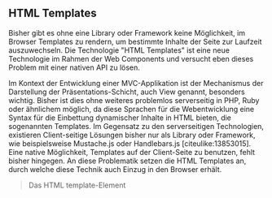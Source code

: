 ## HTML Templates

Bisher gibt es ohne eine Library oder Framework keine Möglichkeit, im Browser Templates zu rendern, um bestimmte Inhalte der Seite zur Laufzeit auszuwechseln. Die Technologie "HTML Templates" ist eine neue Technologie im Rahmen der Web Components und versucht eben dieses Problem mit einer nativen API zu lösen. 

Im Kontext der Entwicklung einer MVC-Applikation ist der Mechanismus der Darstellung der Präsentations-Schicht, auch View genannt, besonders wichtig. Bisher ist dies ohne weiteres problemlos serverseitig in PHP, Ruby oder ähnlichem möglich, da diese Sprachen für die Webentwicklung eine Syntax für die Einbettung dynamischer Inhalte in HTML bieten, die sogenannten Templates. Im Gegensatz zu den serverseitigen Technologien, existieren Client-seitige Lösungen bisher nur als Library oder Framework, wie beispielsweise Mustache.js oder Handlebars.js [citeulike:13853015]. Eine native Möglichkeit, Templates auf der Client-Seite zu benutzen, fehlt bisher hingegen. An diese Problematik setzen die HTML Templates an, durch welche diese Technik auch Einzug in den Browser erhält.

> Das HTML template-Element <template> dient dazu, Client-seitige Inhalte zu gruppieren, die nicht gerendert werden, wenn die Seite geladen wird, sondern anschließend zur Laufzeit mittels JavaScript gerendert werden können. Template kann als Inhaltsfragment aufgefasst werden, das für eine spätere Verwendung im Dokument gespeichert wird. [citeulike:13852997]


### Bisherige Umsetzung von Templates im Browser

Dennoch gibt es diverse Methoden, diese Technologie im Browser zu simulieren. Diese sind jedoch eher als Hacks zu betrachten, da ihre eingesetzten Mittel nicht für dieses Problem gedacht sind. Sie bringen also einige Nachteile mit sich. Einige dieser Methoden werden nachfolgend aufgezeigt [citeulike:13853018].


**Via verstecktem `<div>`-Element**

Das folgende Beispiel zeigt die Umsetzung eines Templates mit Hilfe eines `<div>`-Blocks, der via CSS versteckt wird.

```html
<div id="mydivtemplate" style="display: none;">
  <div>
    <img src="myimage.jpg">
  </div>
</div>
```

Der entscheidende Nachteil dieser Methode ist, dass alle Ressourcen, also alle verlinkten Dateien, beim Laden der Webseite auch heruntergeladen werden. Zwar werden sie nicht angezeigt, dennoch verursachen sie eine große Datenmenge, welche initial übertragen werden muss. Dies geschieht in diesem Fall selbst wenn die Ressourcen eventuell erst später oder gar nicht benötigt werden, was eine massive Einschränkung der verfügbaren Bandbreite und Browser-Performance mit sich bringen kann. Des Weiteren kann es sich als schwierig erweisen, ein solches Code-Fragment zu stylen oder gar Themes auf mehrere solcher Fragmente anzuwenden. Eine Webseite, die das Template verwendet, muss alle CSS-Regeln für das Template mit `#mydivtemplate` erstellen, welche sich unter Umständen auf andere Teile der Webseite auswirken können. Eine Kapselung wird hier somit nicht vorgesehen.


**Via `<script>`-Element:**

Eine weitere Möglichkeit ein Template umzusetzen besteht darin, den Inhalt eines Templates in ein `<script>`-Tag zu schreiben.

```html
<script type="text/template">
  <div>
    <img src="myimage.jpg">
  </div>
</script>
```

Wie bei dem Beispiel mit einem `<div>`-Element wird auch bei dieser Methode der Inhalt nicht gerendert, da ein `<script>`-Tag standardmäßig die CSS Eigenschaft `display: none` hat. In diesem Fall werden jedoch die benötigten Ressourcen nicht geladen, somit gibt es keine zusätzlichen Performance-Einbrüche. Es besteht dennoch ein Nachteil, auf den besonders geachtet werden muss: Der Inhalt des `<script>`-Tags muss via `innerHTML` in den DOM geklont werden, was eine mögliche XSS Sicherheitslücke darstellen kann. Es muss also abgewägt werden, welche der Nachteile für den Entwickler am ehesten hinnehmbar sind und welche Methode verwendet werden soll.


### `<template>`-Tag

Den Problemen der oben genannten Methoden widmet sich der `<template>`-Tag, welcher eine native und sichere Methode für das Einbinden von dynamischen Inhalten etabliert. Das Template und die darin enthaltenen Inhalte werden beim Rendern des Webseite vollständig ignoriert, sie werden weder angezeigt, noch werden ihre benötigten Inhalte beim Laden der Webseite mitgeladen. Ebenso werden enthaltene JavaScripts nicht ausgeführt, auch kann JavaScript von außen nicht in das Template hinein traversieren. Im folgenden wird die grobe Struktur eines einfachen Templates, das mit Hilfe des `<template>`-Tags umgesetzt wird, dargestellt.

```html
<template id="mytemplate">
  <style>/* Styles */</style>
  <script>// JavaScript</script>
  <img src="bild.jpg"> <!-- Kann zur Laufzeit dynamisch gesetzt werden -->
  <p class="text">Hier steht ein Text.</p>
</template>
```


### Benutzung

Natürlich soll ein Template nicht nur im Quelltext stehen, damit es existiert, sondern es soll dynamisch zur Laufzeit geladen und gerendert werden. Dabei kann es an einer beliebigen Stelle im Quelltext stehen. Um es aus dem Quelltext in den DOM zu importieren und zu rendern, muss es zunächst via JavaScript selektiert werden, was mit der Funktion `var template = document.querySelector('#mytemplate');` möglich ist. Mit der Funktion `var templateClone = document.importNode(template.content, true);` wird eine Kopie als DOM-Knoten des Templates erstellt. Als erster Parameter wird dabei der Inhalt des Templates (`template.content`) und als zweiter Parameter ein Boolean für `deep`, welcher angibt ob auch Kinderknoten geklont werden sollen. Nun kann der Inhalt des Templates mittels `document.body.appendChild(templateClone);` an einer beliebigen Stelle des DOM eingefügt werden.


### Vorteile

Die Vorteile dieser nativen Implementierung für Templates sind vielfältig. So sind HTML Templates ein fertiges Gerüst an HTML, das nicht nachträglich mit JavaScript modifiziert werden muss, es kann aus dem Quelltext kopiert und beliebig oft und an beliebiger Stelle in den DOM der Webseite eingefügt werden. Erst beim einfügen in den DOM werden die Inhalte tatsächlich gerendert und Abhängigkeiten nachgeladen. Darunter fallen auch enthaltene Styles oder JavaScript-Codes, welche erst beim Einfügen angewendet und ausgeführt werden. So werden auch externe Stylesheets, JavaScript-Dateien oder Bilder und Videos erst dann geladen und abgespielt, wenn sie tatsächlich benötigt werden. Dadurch können auch beliebig viele `<template>`-Tags ohne signifikanten Performance-Einbruch im Quelltext stehen, da nur ihr Markup übertragen wird, es jedoch nicht vom Browser geparst werden muss. Des Weiteren sind Templates komplett vor dem DOM versteckt, will man beispielsweise mit JavaScript in das Template mittels `document.getElementById('#mytemplate .text')` hinein traversieren, so gibt die Funktion `null` zurück. Der abschließende und wohl auch größte Vorteil ist, dass mit JavaScript auf das Template zugegriffen werden und es an anderer Stelle dynamisch eingebunden werden kann.
Falls nun jedoch in einem Template mehrere weitere Templates geschachtelt sind, so muss jedes dieser Templates einzeln aus dem aktiven Template im DOM kopiert und wieder eingefügt werden um es zu aktivieren.


### Browserunterstützung

HTML Templates sind zum Stand dieser Arbeit als einzige Technologie des Web Components Technology Stacks vom W3C als Standard erklärt worden [citeulike:13853159]. Somit ist auch die Browserunterstützung in den aktuellen Browsern, bis auf den Internet Explorer, sehr gut. Sie sind des Weiteren die einzige Technologie der Web Components, die bisher von Microsofts Edge ab Version 13 unterstützt werden.

![Bild: Browserunterstützung des HTML Template Tags](images/4-html-templates-browserunterstuetzung.jpg "Template Tag Browserunterstzützung. Quelle: http://caniuse.com/#search=template")
